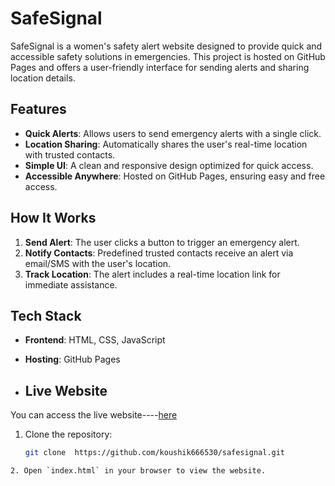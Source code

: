 # SafeSignal

SafeSignal is a women's safety alert website designed to provide quick and accessible safety solutions in emergencies. This project is hosted on GitHub Pages and offers a user-friendly interface for sending alerts and sharing location details.

## Features

- **Quick Alerts**: Allows users to send emergency alerts with a single click.
- **Location Sharing**: Automatically shares the user's real-time location with trusted contacts.
- **Simple UI**: A clean and responsive design optimized for quick access.
- **Accessible Anywhere**: Hosted on GitHub Pages, ensuring easy and free access.


## How It Works

1. **Send Alert**: The user clicks a button to trigger an emergency alert.
2. **Notify Contacts**: Predefined trusted contacts receive an alert via email/SMS with the user's location.
3. **Track Location**: The alert includes a real-time location link for immediate assistance.

## Tech Stack

- **Frontend**: HTML, CSS, JavaScript
- **Hosting**: GitHub Pages

- ## Live Website
You can access the live website----[here](https://github.com/koushik666530/safesignal.git)

1. Clone the repository:
   ```bash
   git clone  https://github.com/koushik666530/safesignal.git
 ```
 2. Open `index.html` in your browser to view the website.



 

